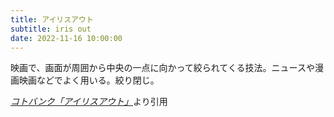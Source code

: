 ```yaml
---
title: アイリスアウト
subtitle: iris out
date: 2022-11-16 10:00:00
---
```


映画で、画面が周囲から中央の一点に向かって絞られてくる技法。ニュースや漫画映画などでよく用いる。絞り閉じ。

<cite>[コトバンク「アイリスアウト」](https://kotobank.jp/word/%E3%82%A2%E3%82%A4%E3%83%AA%E3%82%B9%E3%82%A2%E3%82%A6%E3%83%88)</cite>より引用